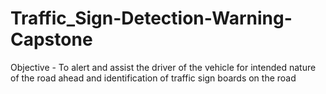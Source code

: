 # Traffic_Sign-Detection-Warning-Capstone
Objective - To alert and assist the driver of the vehicle for intended nature of the road ahead and identification of traffic sign boards on the road 
